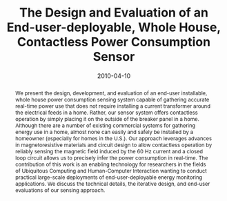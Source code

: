 ---
abstract: |-
  We present the design, development, and evaluation of an end-user installable, whole house power consumption sensing system capable of gathering accurate real-time power use that does not require installing a current transformer around the electrical feeds in a home. Rather, our sensor system offers contactless operation by simply placing it on the outside of the breaker panel in a home. Although there are a number of existing commercial systems for gathering energy use in a home, almost none can easily and safely be installed by a homeowner (especially for homes in the U.S.). Our approach leverages advances in magnetoresistive materials and circuit design to allow contactless operation by reliably sensing the magnetic field induced by the 60 Hz current and a closed loop circuit allows us to precisely infer the power consumption in real-time. The contribution of this work is an enabling technology for researchers in the fields of Ubiquitous Computing and Human-Computer Interaction wanting to conduct practical large-scale deployments of end-user-deployable energy monitoring applications. We discuss the technical details, the iterative design, and end-user evaluations of our sensing approach.
authors:
- patel
- gupta
- Matthew S. Reynolds
award: 'Honorable Mention Award'
bibtex: |-
  @inproceedings{Patel:2010:DEE:1753326.1753700,
   author = {Patel, Shwetak N. and Gupta, Sidhant and Reynolds, Matthew S.},
   title = {The Design and Evaluation of an End-user-deployable, Whole House, Contactless Power Consumption Sensor},
   booktitle = {Proceedings of the SIGCHI Conference on Human Factors in Computing Systems},
   series = {CHI '10},
   year = {2010},
   isbn = {978-1-60558-929-9},
   location = {Atlanta, Georgia, USA},
   pages = {2471--2480},
   numpages = {10},
   url = {http://doi.acm.org/10.1145/1753326.1753700},
   doi = {10.1145/1753326.1753700},
   acmid = {1753700},
   publisher = {ACM},
   address = {New York, NY, USA},
   keywords = {energy monitoring, sensing, smart home, sustainability, ubiquitous computing},
  }
caption: ''
citation: |-
  Shwetak N. Patel, Sidhant Gupta, and Matthew S. Reynolds. 2010. The design and evaluation of an end-user-deployable, whole house, contactless power consumption sensor.  In Proceedings of the SIGCHI Conference on Human Factors in Computing Systems (CHI '10). ACM, New York, NY, USA,  2471-2480. DOI=http://dx.doi.org/10.1145/1753326.1753700
conference: Conference on Human Factors in Computing Systems (CHI), 2010
date: '2010-04-10'
image: ''
pdf: /pdfs/the-design.pdf
thumbnail: ''
title: The Design and Evaluation of an End-user-deployable, Whole House, Contactless
  Power Consumption Sensor
video: ''
video_embed: ''
---